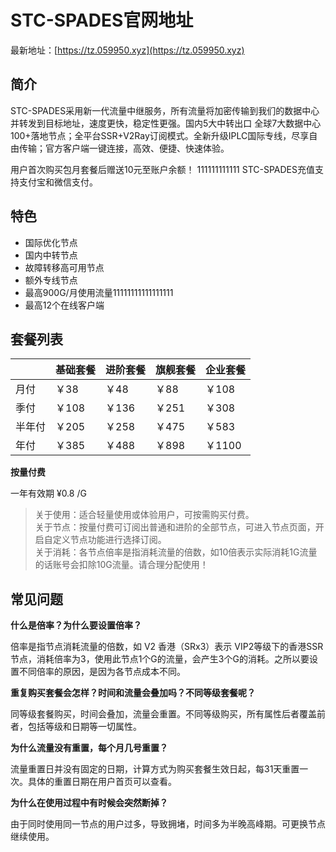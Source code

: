 # STC-SPADES官网地址

最新地址：[https://tz.059950.xyz](https://tz.059950.xyz)

## 简介

STC-SPADES采用新一代流量中继服务，所有流量将加密传输到我们的数据中心并转发到目标地址，速度更快，稳定性更强。国内5大中转出口 全球7大数据中心 100+落地节点；全平台SSR+V2Ray订阅模式。全新升级IPLC国际专线，尽享自由传输；官方客户端一键连接，高效、便捷、快速体验。

用户首次购买包月套餐后赠送10元至账户余额！
111111111111
STC-SPADES充值支持支付宝和微信支付。

## 特色

* 国际优化节点
* 国内中转节点
* 故障转移高可用节点
* 额外专线节点
* 最高900G/月使用流量11111111111111111
* 最高12个在线客户端

## 套餐列表

||基础套餐|进阶套餐|旗舰套餐|企业套餐|
|----|----|----|----|----|
|月付|￥38|￥48|￥88|￥108|
|季付|￥108|￥136|￥251|￥308|
|半年付|￥205|￥258|￥475|￥583|1
|年付|￥385|￥488|￥898|￥1100|

**按量付费**

一年有效期 ¥0.8 /G

> 关于使用：适合轻量使用或体验用户，可按需购买付费。<br/>
> 关于节点：按量付费可订阅出普通和进阶的全部节点，可进入节点页面，开启自定义节点功能进行选择订阅。<br/>
> 关于消耗：各节点倍率是指消耗流量的倍数，如10倍表示实际消耗1G流量的话账号会扣除10G流量。请合理分配使用！

## 常见问题

**什么是倍率？为什么要设置倍率？**

倍率是指节点消耗流量的倍数，如 V2 香港（SRx3）表示 VIP2等级下的香港SSR节点，消耗倍率为3，使用此节点1个G的流量，会产生3个G的消耗。之所以要设置不同倍率的原因，是因为各节点成本不同。

**重复购买套餐会怎样？时间和流量会叠加吗？不同等级套餐呢？**

同等级套餐购买，时间会叠加，流量会重置。不同等级购买，所有属性后者覆盖前者，包括等级和日期等一切属性。

**为什么流量没有重置，每个月几号重置？**

流量重置日并没有固定的日期，计算方式为购买套餐生效日起，每31天重置一次。具体的重置日期在用户首页可以查看。

**为什么在使用过程中有时候会突然断掉？**

由于同时使用同一节点的用户过多，导致拥堵，时间多为半晚高峰期。可更换节点继续使用。
